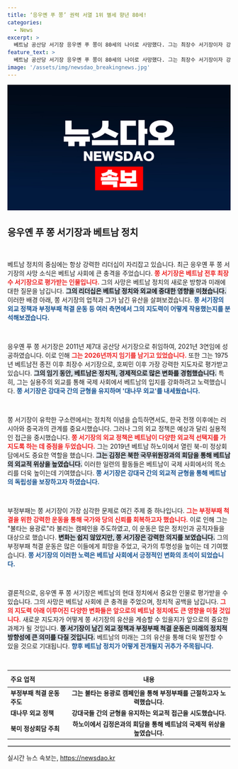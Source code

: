 ```yaml
---
title: ‘응우옌 푸 쫑’ 권력 서열 1위 별세 향년 80세!
categories:
  - News
excerpt: >
  베트남 공산당 서기장 응우옌 푸 쫑이 80세의 나이로 사망했다. 그는 최장수 서기장이자 강력한 지도자로 평가받으며, 부패 척결과 대외 외교에서 큰 발자취를 남겼다.
feature_text: >
  베트남 공산당 서기장 응우옌 푸 쫑이 80세의 나이로 사망했다. 그는 최장수 서기장이자 강력한 지도자로 평가받으며, 부패 척결과 대외 외교에서 큰 발자취를 남겼다.
image: '/assets/img/newsdao_breakingnews.jpg'
---
```


<p><img src="/assets/img/newsdao_breakingnews.jpg" alt="implanttips 속보" /></p>

<h2 data-ke-size="size26">응우옌 푸 쫑 서기장과 베트남 정치</h2>

<p data-ke-size="size16">&nbsp;</p>

<p>베트남 정치의 중심에는 항상 강력한 리더십이 자리잡고 있습니다. 최근 응우옌 푸 쫑 서기장의 사망 소식은 베트남 사회에 큰 충격을 주었습니다. <b><span style="color: #ee2323;">쫑 서기장은 베트남 전후 최장수 서기장으로 평가받는 인물입니다.</span></b> 그의 사망은 베트남 정치의 새로운 방향과 미래에 대한 질문을 남깁니다. <b><span style="background-color: #21538527;">그의 리더십은 베트남 정치와 외교에 중대한 영향을 미쳤습니다.</span></b> 이러한 배경 아래, 쫑 서기장의 업적과 그가 남긴 유산을 살펴보겠습니다. <b><span style="color: #1a5490;">쫑 서기장의 외교 정책과 부정부패 척결 운동 등 여러 측면에서 그의 지도력이 어떻게 작용했는지를 분석해보겠습니다.</span></b></p>

<p data-ke-size="size16">&nbsp;</p>

<p>응우옌 푸 쫑 서기장은 2011년 제7대 공산당 서기장으로 취임하여, 2021년 3연임에 성공하였습니다. 이로 인해 <b><span style="color: #ee2323;">그는 2026년까지 임기를 남기고 있었습니다.</span></b> 또한 그는 1975년 베트남전 종전 이후 최장수 서기장으로, 호찌민 이후 가장 강력한 지도자로 평가받고 있습니다. <b><span style="background-color: #21538527;">그의 임기 동안, 베트남은 정치적, 경제적으로 많은 변화를 경험했습니다.</span></b> 특히, 그는 실용주의 외교를 통해 국제 사회에서 베트남의 입지를 강화하려고 노력했습니다. <b><span style="color: #1a5490;">쫑 서기장은 강대국 간의 균형을 유지하며 '대나무 외교'를 내세웠습니다.</span></b></p>

<p data-ke-size="size16">&nbsp;</p>

<p>쫑 서기장이 유학한 구소련에서는 정치적 이념을 습득하면서도, 한국 전쟁 이후에는 러시아와 중국과의 관계를 중요시했습니다. 그러나 그의 외교 정책은 예상과 달리 실용적인 접근을 중시했습니다. <b><span style="color: #ee2323;">쫑 서기장의 외교 정책은 베트남이 다양한 외교적 선택지를 가지도록 하는 데 중점을 두었습니다.</span></b> 그는 2019년 베트남 하노이에서 열린 북-미 정상회담에서도 중요한 역할을 했습니다. <b><span style="background-color: #21538527;">그는 김정은 북한 국무위원장과의 회담을 통해 베트남의 외교적 위상을 높였습니다.</span></b> 이러한 일련의 활동들은 베트남이 국제 사회에서의 목소리를 더욱 높이는데 기여했습니다. <b><span style="color: #1a5490;">쫑 서기장은 강대국 간의 외교적 균형을 통해 베트남의 독립성을 보장하고자 하였습니다.</span></b></p>

<p data-ke-size="size16">&nbsp;</p>

<p>부정부패는 쫑 서기장이 가장 심각한 문제로 여긴 주제 중 하나입니다. <b><span style="color: #ee2323;">그는 부정부패 척결을 위한 강력한 운동을 통해 국가와 당의 신뢰를 회복하고자 했습니다.</span></b> 이로 인해 그는 "불타는 용광로"라 불리는 캠페인을 주도하였고, 이 운동은 많은 정치인과 공직자들을 대상으로 했습니다. <b><span style="background-color: #21538527;">변화는 쉽지 않았지만, 쫑 서기장은 강력한 의지를 보였습니다.</span></b> 그의 부정부패 척결 운동은 많은 이들에게 희망을 주었고, 국가의 투명성을 높이는 데 기여했습니다. <b><span style="color: #1a5490;">쫑 서기장의 이러한 노력은 베트남 사회에서 긍정적인 변화의 초석이 되었습니다.</span></b></p>

<p data-ke-size="size16">&nbsp;</p>

<p>결론적으로, 응우옌 푸 쫑 서기장은 베트남의 현대 정치에서 중요한 인물로 평가받을 수 있습니다. 그의 사망은 베트남 사회에 큰 충격을 주었으며, 정치적 공백을 남깁니다. <b><span style="color: #ee2323;">그의 지도력 아래 이루어진 다양한 변화들은 앞으로의 베트남 정치에도 큰 영향을 미칠 것입니다.</span></b> 새로운 지도자가 어떻게 쫑 서기장의 유산을 계승할 수 있을지가 앞으로의 중요한 과제가 될 것입니다. <b><span style="background-color: #21538527;">쫑 서기장이 남긴 외교 정책과 부정부패 척결 운동은 미래의 정치적 방향성에 큰 의미를 다질 것입니다.</span></b> 베트남의 미래는 그의 유산을 통해 더욱 발전할 수 있을 것으로 기대됩니다. <b><span style="color: #1a5490;">향후 베트남 정치가 어떻게 전개될지 귀추가 주목됩니다.</span></b></p>

<p data-ke-size="size16">&nbsp;</p>

<table style="width: 100%; border-collapse: collapse;">
  <thead>
    <tr>
      <th style="text-align: left; height: 30px;"><b>주요 업적</b></th>
      <th style="text-align: center; height: 30px;"><b>내용</b></th>
    </tr>
  </thead>
  <tbody>
    <tr>
      <td style="text-align: left; height: 17px;"><b>부정부패 척결 운동 주도</b></td>
      <td style="text-align: center; height: 17px;"><b>그는 불타는 용광로 캠페인을 통해 부정부패를 근절하고자 노력했습니다.</b></td>
    </tr>
    <tr>
      <td style="text-align: left; height: 17px;"><b>대나무 외교 정책</b></td>
      <td style="text-align: center; height: 17px;"><b>강대국들 간의 균형을 유지하는 외교적 접근을 시도했습니다.</b></td>
    </tr>
    <tr>
      <td style="text-align: left; height: 17px;"><b>북미 정상회담 주최</b></td>
      <td style="text-align: center; height: 17px;"><b>하노이에서 김정은과의 회담을 통해 베트남의 국제적 위상을 높였습니다.</b></td>
    </tr>
  </tbody>
</table>

<hr style="border: 1px solid #ccc;">
실시간 뉴스 속보는, <a href="https://newsdao.kr" rel="dofollow">https://newsdao.kr</a>


